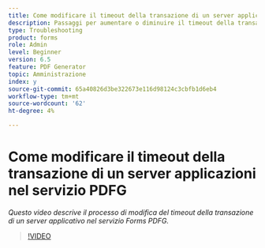 ```yaml
---
title: Come modificare il timeout della transazione di un server applicazioni nel servizio PDFG
description: Passaggi per aumentare o diminuire il timeout della transazione di un server applicazioni per PDF Generator
type: Troubleshooting
product: forms
role: Admin
level: Beginner
version: 6.5
feature: PDF Generator
topic: Amministrazione
index: y
source-git-commit: 65a40826d3be322673e116d98124c3cbfb1d6eb4
workflow-type: tm+mt
source-wordcount: '62'
ht-degree: 4%

---
```



# Come modificare il timeout della transazione di un server applicazioni nel servizio PDFG

*Questo video descrive il processo di modifica del timeout della transazione di un server applicativo nel servizio Forms PDFG.*

>[!VIDEO](https://video.tv.adobe.com/v/335555?quality=9&learn=on)
